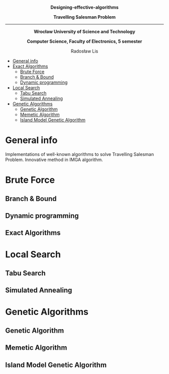 **<p align="center"> Designing-effective-algorithms </p>**
**<p align="center"> Travelling Salesman Problem</p>**
_________________________________
**<p align="center"> Wrocław University of Science and Technology </p>**
**<p align="center"> Computer Science, Faculty of Electronics, 5 semester </p>**
<p align="center"> Radosław Lis</p>


- [General info](#desc)
- [Exact Algorithms](#ex)
  *  [Brute Force](#bf)
  *  [Branch & Bound](#bb)
  *  [Dynamic programming](#dp)
- [Local Search](#loc)
  *  [Tabu Search](#ts)
  *  [Simulated Annealing](#sa)
- [Genetic Algorithms](#gen)
  *  [Genetic Algorithm](#ga)
  *  [Memetic Algorithm](#ma)
  *  [Island Model Genetic Algorithm](#imga)




<a name="desc"></a>
# General info
Implementations of well-known algorithms to solve Travelling Salesman Problem.
Innovative method in IMGA algorithm.

<a name="bf"></a>
# Brute Force

<a name="bb"></a>
## Branch & Bound

<a name="dp"></a>
## Dynamic programming

<a name="ex"></a>
## Exact Algorithms

<a name="loc"></a>
# Local Search

<a name="ts"></a>
## Tabu Search

<a name="sa"></a>
## Simulated Annealing

<a name="gen"></a>
# Genetic Algorithms


<a name="ga"></a>
## Genetic Algorithm

<a name="ma"></a>
## Memetic Algorithm

<a name="imga"></a>
## Island Model Genetic Algorithm
